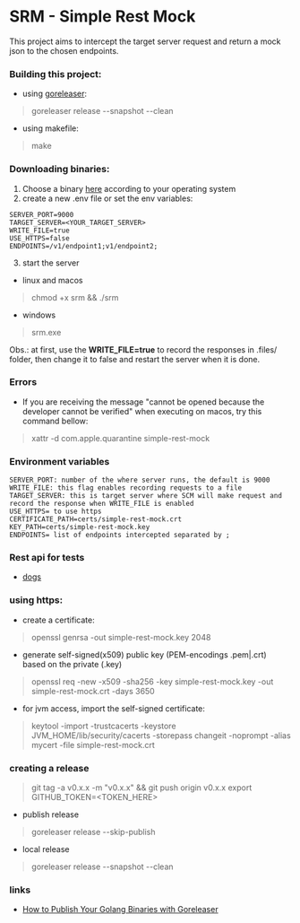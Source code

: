 # SRM - Simple Rest Mock
This project aims to intercept the target server request and return a mock json to the chosen endpoints.

### Building this project:
- using [goreleaser](https://goreleaser.com/install/): 
> goreleaser release --snapshot --clean 
- using makefile: 
> make
  
### Downloading binaries: 
1. Choose a binary [here](https://github.com/hfantin/simple-rest-mock/releases) according to your operating system    
2. create a new .env file or set the env variables: 
```
SERVER_PORT=9000
TARGET_SERVER=<YOUR_TARGET_SERVER>
WRITE_FILE=true
USE_HTTPS=false
ENDPOINTS=/v1/endpoint1;v1/endpoint2;
```
3. start the server   
- linux and macos   
> chmod +x srm && ./srm
-  windows   
> srm.exe 

Obs.: at first, use the **WRITE_FILE=true** to record the responses in .files/ folder, then change it to false and restart the server when it is done.

### Errors 
- If you are receiving the message "cannot be opened because the developer cannot be verified" when executing on macos, try this command bellow:   
> xattr -d com.apple.quarantine simple-rest-mock
### Environment variables
```
SERVER_PORT: number of the where server runs, the default is 9000   
WRITE_FILE: this flag enables recording requests to a file   
TARGET_SERVER: this is target server where SCM will make request and record the response when WRITE_FILE is enabled
USE_HTTPS= to use https 
CERTIFICATE_PATH=certs/simple-rest-mock.crt
KEY_PATH=certs/simple-rest-mock.key
ENDPOINTS= list of endpoints intercepted separated by ;
```

### Rest api for tests
- [dogs](https://dog.ceo/api/breeds/image/random)

### using https: 
- create a certificate: 
> openssl genrsa -out simple-rest-mock.key 2048
- generate self-signed(x509) public key (PEM-encodings .pem|.crt) based on the private (.key)
> openssl req -new -x509 -sha256 -key simple-rest-mock.key -out simple-rest-mock.crt -days 3650
- for jvm access, import the self-signed certificate: 
> keytool -import -trustcacerts -keystore JVM_HOME/lib/security/cacerts -storepass changeit -noprompt -alias mycert -file simple-rest-mock.crt


### creating a release
> git tag -a v0.x.x -m "v0.x.x" && git push origin v0.x.x
> export GITHUB_TOKEN=<TOKEN_HERE>
- publish release 
> goreleaser release --skip-publish
- local release
> goreleaser release --snapshot --clean 

### links
- [How to Publish Your Golang Binaries with Goreleaser](https://www.kosli.com/blog/how-to-publish-your-golang-binaries-with-goreleaser/)